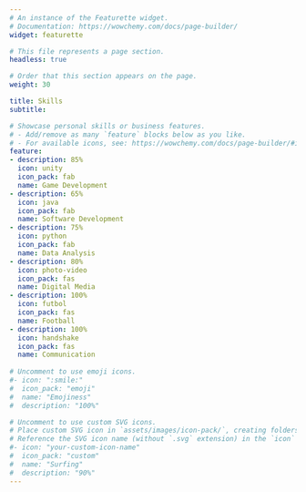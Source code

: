 ```yaml
---
# An instance of the Featurette widget.
# Documentation: https://wowchemy.com/docs/page-builder/
widget: featurette

# This file represents a page section.
headless: true

# Order that this section appears on the page.
weight: 30

title: Skills
subtitle:

# Showcase personal skills or business features.
# - Add/remove as many `feature` blocks below as you like.
# - For available icons, see: https://wowchemy.com/docs/page-builder/#icons
feature:
- description: 85%
  icon: unity
  icon_pack: fab
  name: Game Development
- description: 65%
  icon: java
  icon_pack: fab
  name: Software Development  
- description: 75%
  icon: python
  icon_pack: fab
  name: Data Analysis
- description: 80%
  icon: photo-video
  icon_pack: fas
  name: Digital Media
- description: 100%
  icon: futbol
  icon_pack: fas
  name: Football
- description: 100%
  icon: handshake
  icon_pack: fas
  name: Communication
  
# Uncomment to use emoji icons.
#- icon: ":smile:"
#  icon_pack: "emoji"
#  name: "Emojiness"
#  description: "100%"  

# Uncomment to use custom SVG icons.
# Place custom SVG icon in `assets/images/icon-pack/`, creating folders if necessary.
# Reference the SVG icon name (without `.svg` extension) in the `icon` field.
#- icon: "your-custom-icon-name"
#  icon_pack: "custom"
#  name: "Surfing"
#  description: "90%"
---
```

